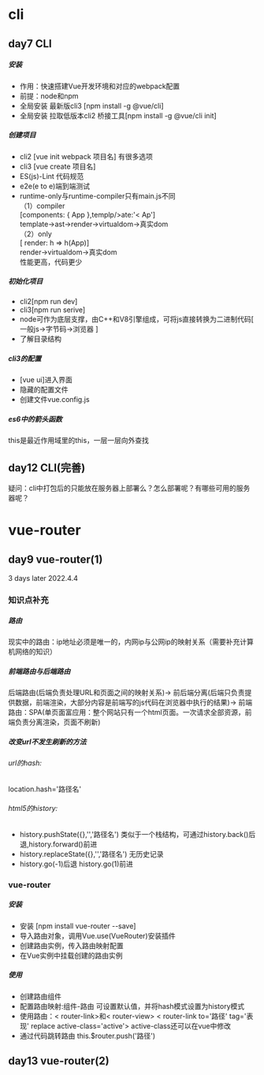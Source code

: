 # cli
## day7  CLI 
##### 安装
- 作用：快速搭建Vue开发环境和对应的webpack配置
- 前提：node和npm
- 全局安装 最新版cli3 [npm install -g @vue/cli]
- 全局安装 拉取低版本cli2 桥接工具[npm install -g @vue/cli init]
##### 创建项目
- cli2 [vue init webpack 项目名] 有很多选项
- cli3 [vue create 项目名]
- ES(js)-Lint 代码规范
- e2e(e to e)端到端测试
- runtime-only与runtime-compiler只有main.js不同<br>
（1）compiler<br>
[components: { App },templp/>ate:'< Ap']<br>
template->ast->render->virtualdom->真实dom<br>
（2）only<br>
[ render: h => h(App)]<br>
render->virtualdom->真实dom<br>
性能更高，代码更少<br>
##### 初始化项目
- cli2[npm run dev]
- cli3[npm run serive]
- node可作为底层支撑，由C++和V8引擎组成，可将js直接转换为二进制代码[ 一般js->字节码->浏览器 ]
- 了解目录结构
##### cli3的配置
- [vue ui]进入界面
- 隐藏的配置文件
- 创建文件vue.config.js
##### es6中的箭头函数
this是最近作用域里的this，一层一层向外查找   
## day12 CLI(完善)
疑问：cli中打包后的只能放在服务器上部署么？怎么部署呢？有哪些可用的服务器呢？

# vue-router
## day9 vue-router(1)
3 days later 2022.4.4
### 知识点补充
##### 路由
现实中的路由：ip地址必须是唯一的，内网ip与公网ip的映射关系（需要补充计算机网络的知识）
##### 前端路由与后端路由
后端路由(后端负责处理URL和页面之间的映射关系)->
前后端分离(后端只负责提供数据，前端渲染，大部分内容是前端写的js代码在浏览器中执行的结果)->
前端路由：SPA(单页面富应用：整个网站只有一个html页面。一次请求全部资源，前端负责分离渲染，页面不刷新)
##### 改变url不发生刷新的方法
###### url的hash:
location.hash='路径名'
###### html5的history:
- history.pushState({},'','路径名')
类似于一个栈结构，可通过history.back()后退,history.forward()前进
- history.replaceState({},'','路径名') 无历史记录
- history.go(-1)后退 history.go(1)前进 
### vue-router
##### 安装
- 安装
[npm install vue-router --save]
- 导入路由对象，调用Vue.use(VueRouter)安装插件
- 创建路由实例，传入路由映射配置
- 在Vue实例中挂载创建的路由实例
##### 使用
- 创建路由组件
- 配置路由映射:组件-路由
可设置默认值，并将hash模式设置为history模式
- 使用路由：< router-link>和< router-view>
< router-link to='路径' tag='表现' replace active-class='active'>
active-class还可以在vue中修改
- 通过代码跳转路由
this.$router.push('路径')
## day13 vue-router(2) 
